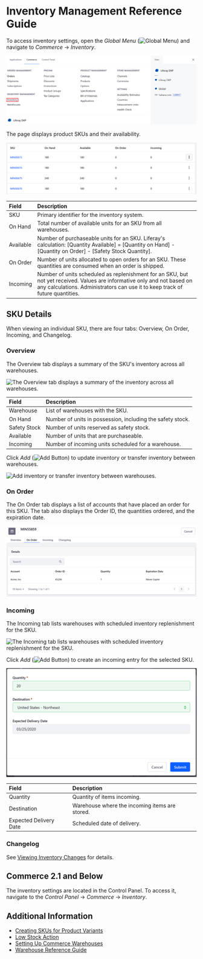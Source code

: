 # Inventory Management Reference Guide

To access inventory settings, open the *Global Menu* (![Global Menu](../images/icon-applications-menu.png)) and navigate to *Commerce* &rarr; *Inventory*.

![Navigate to the inventory settings from the Global Menu.](./inventory-management-reference-guide/images/01.png)

The page displays product SKUs and their availability.

![This page tracks all catalog SKUs and displays their availability.](./inventory-management-reference-guide/images/02.png)

| Field     | Description                                                                                                                                                                                               |
| :-------- | :-------------------------------------------------------------------------------------------------------------------------------------------------------------------------------------------------------- |
| SKU       | Primary identifier for the inventory system.                                                                                                                                                              |
| On Hand   | Total number of available units for an SKU from all warehouses.                                                                                                                                           |
| Available | Number of purchaseable units for an SKU. Liferay's calculation: [Quantity Available] = [Quantity on Hand] - [Quantity on Order] - [Safety Stock Quantity].                               |
| On Order  | Number of units allocated to open orders for an SKU. These quantities are consumed when an order is shipped.                                                                                              |
| Incoming  | Number of units scheduled as replenishment for an SKU, but not yet received. Values are informative only and not based on any calculations. Administrators can use it to keep track of future quantities. |

## SKU Details

When viewing an individual SKU, there are four tabs: Overview, On Order, Incoming, and Changelog.

### Overview

The Overview tab displays a summary of the SKU's inventory across all warehouses.

![The Overview tab displays a summary of the inventory across all warehouses.](./inventory-management-reference-guide/images/03.png)

| Field        | Description                                                |
| :----------- | :--------------------------------------------------------- |
| Warehouse    | List of warehouses with the SKU.                           |
| On Hand      | Number of units in possession, including the safety stock. |
| Safety Stock | Number of units reserved as safety stock.                  |
| Available    | Number of units that are purchaseable.                     |
| Incoming     | Number of incoming units scheduled for a warehouse.        |

Click *Add* (![Add Button](../images/icon-add.png)) to update inventory or transfer inventory between warehouses.

![Add inventory or transfer inventory between warehouses.](./inventory-management-reference-guide/images/04.png)

### On Order

The On Order tab displays a list of accounts that have placed an order for this SKU. The tab also displays the Order ID, the quantities ordered, and the expiration date.

![The On Order tab lists the accounts that have placed an order for the selected SKU.](./inventory-management-reference-guide/images/05.png)

### Incoming

The Incoming tab lists warehouses with scheduled inventory replenishment for the SKU.

![The Incoming tab lists warehouses with scheduled inventory replenishment for the SKU.](./inventory-management-reference-guide/images/06.png)

Click *Add* (![Add Button](../images/icon-add.png)) to create an incoming entry for the selected SKU.

![Add a quantity for a particular warehouse.](./inventory-management-reference-guide/images/07.png)

| Field                  | Description                                        |
| :--------------------- | :------------------------------------------------- |
| Quantity               | Quantity of items incoming.                    |
| Destination            | Warehouse where the incoming items are stored. |
| Expected Delivery Date | Scheduled date of delivery.                    |

### Changelog

See [Viewing Inventory Changes](./using-the-inventory-management-system.md#viewing-inventory-changes) for details.

## Commerce 2.1 and Below

The inventory settings are located in the Control Panel. To access it, navigate to the *Control Panel* &rarr; *Commerce* &rarr; *Inventory*.

## Additional Information

* [Creating SKUs for Product Variants](../product-management/creating-and-managing-products/products/creating-skus-for-product-variants.md)
* [Low Stock Action](./low-stock-action.md)
* [Setting Up Commerce Warehouses](./setting-up-warehouses.md)
* [Warehouse Reference Guide](./warehouse-reference-guide.md)
